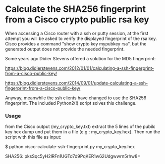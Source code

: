 # Calculate the SHA256 fingerprint from a Cisco crypto public rsa key

When accessing a Cisco router with a ssh or putty session, at the first
attempt you will be asked to verify the displayed fingerprint of the rsa key.
Cisco provides a command "show crypto key mypubkey rsa", but the generated
output does not provide the needed fingerprint.

Some years ago Didier Stevens offered a solution for the MD5 fingerprint:

https://blog.didierstevens.com/2012/01/01/calculating-a-ssh-fingerprint-from-a-cisco-public-key/

https://blog.didierstevens.com/2014/09/01/update-calculating-a-ssh-fingerprint-from-a-cisco-public-key/

Anyway, meanwhile the ssh clients have changed to use the SHA256 fingerprint.
The included Python2(!) script solves this challenge.

### Usage
from the Cisco output (my_crypto_key.txt) extract the 5 lines of the pubilc
key hex dump und put them in a file (e.g.: my_crypto_key.hex).
Then run the script with this file as input:

$ python cisco-calculate-ssh-fingerprint.py my_crypto_key.hex

SHA256: pksSqc5yH2lRFn1UGTd7d9PqKER1w62Udgwwrn5rhw8=
